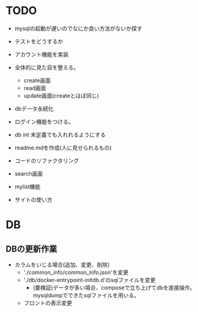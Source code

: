# TODO
- mysqlの起動が遅いのでなにか良い方法がないか探す
- テストをどうするか
- アカウント機能を実装

- 全体的に見た目を整える。
  - create画面
  - read画面
  - update画面(createとほぼ同じ)
- dbデータ永続化
- ログイン機能をつける。

- db int 未定義でも入れれるようにする

- readme.mdを作成(人に見せられるもの)
- コードのリファクタリング
- search画面
- mylist機能
- サイトの使い方


# DB
## DBの更新作業
- カラムをいじる場合(追加、変更、削除)
  - './common_info/common_info.json'を変更
  - './db/docker-entrypoint-initdb.d'のsqlファイルを変更
    - (要検証)データが多い場合、composeで立ち上げてdbを直接操作。mysqldumpでできたsqlファイルを用いる。
  - フロントの表示変更
